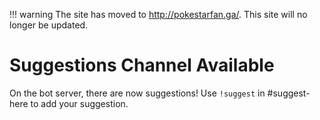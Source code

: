 !!! warning
    The site has moved to http://pokestarfan.ga/. This site will no longer be updated.

# Suggestions Channel Available

On the bot server, there are now suggestions! Use `!suggest` in #suggest-here to add your suggestion.
